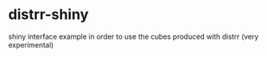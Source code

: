 # distrr-shiny
shiny interface example in order to use the cubes produced with distrr (very experimental)
